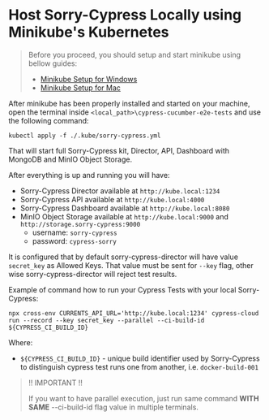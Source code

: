 # Host Sorry-Cypress Locally using Minikube's Kubernetes

>Before you proceed, you should setup and start minikube using bellow guides:
>
>- [Minikube Setup for Windows](/docs/minikube-setup-windows.md)
>- [Minikube Setup for Mac](/docs/minikube-setup-mac.md)

After minikube has been properly installed and started on your machine, open the terminal inside `<local_path>\cypress-cucumber-e2e-tests` and use the following command:

    kubectl apply -f ./.kube/sorry-cypress.yml

That will start full Sorry-Cypress kit, Director, API, Dashboard with MongoDB and MinIO Object Storage.

After everything is up and running you will have:

- Sorry-Cypress Director available at `http://kube.local:1234`
- Sorry-Cypress API available at `http://kube.local:4000`
- Sorry-Cypress Dashboard available at `http://kube.local:8080`
- MinIO Object Storage available at `http://kube.local:9000` and `http://storage.sorry-cypress:9000`
  - username: `sorry-cypress`
  - password: `cypress-sorry`

It is configured that by default sorry-cypress-director will have value `secret_key` as Allowed Keys. That value must be sent for `--key` flag, other wise sorry-cypress-director will reject test results.

Example of command how to run your Cypress Tests with your local Sorry-Cypress:

    npx cross-env CURRENTS_API_URL='http://kube.local:1234' cypress-cloud run --record --key secret_key --parallel --ci-build-id ${CYPRESS_CI_BUILD_ID}

Where:

- `${CYPRESS_CI_BUILD_ID}` - unique build identifier used by Sorry-Cypress to distinguish cypress test runs one from another, i.e. `docker-build-001`

>:bangbang: IMPORTANT :bangbang:
>
>If you want to have parallel execution, just run same command **WITH SAME** --ci-build-id flag value in multiple terminals.
